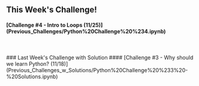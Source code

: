 ## This Week's Challenge!
#### [Challenge #4 - Intro to Loops (11/25)] (Previous_Challenges/Python%20Challenge%20%234.ipynb)
<br> 
<br> 
### Last Week's Challenge with Solution
#### [Challenge #3 - Why should we learn Python? (11/18)](Previous_Challenges_w_Solutions/Python%20Challenge%20%233%20-%20Solutions.ipynb)


